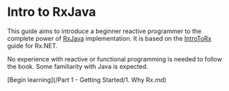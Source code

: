 # Intro to RxJava

This guide aims to introduce a beginner reactive programmer to the complete power of [RxJava](https://github.com/ReactiveX/RxJava) implementation. It is based on the [IntroToRx](http://www.introtorx.com) guide for Rx.NET.

No experience with reactive or functional programming is needed to follow the book. Some familiarity with Java is expected.

[Begin learning](/Part 1 - Getting Started/1. Why Rx.md)
